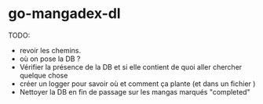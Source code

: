 # go-mangadex-dl

TODO:
- revoir les chemins.
- où on pose la DB ?
- Vérifier la présence de la DB et si elle contient de quoi aller chercher quelque chose
- créer un logger pour savoir où et comment ça plante (et dans un fichier )
- Nettoyer la DB en fin de passage sur les mangas marqués "completed"